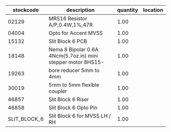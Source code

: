 |stockcode|description|quantity|location|
|---------|-----------|--------|--------|
|02129|MRS16 Resistor A/P,0.4W,1%,47R|1.00||
|04004|Opto for Accent MVSS|1.00||
|15132|Slit Block 6 PCB|1.00||
|18148|Nema 8 Bipolar 0.6A 4Ncm(5.7oz.in) mini stepper motor 8HS15-|1.00||
|19263|bore reducer 5mm to 4mm|1.00||
|30019|5mm to 5mm flexible coupler|1.00||
|46857|Slit Block 6 Riser|1.00||
|46858|Slit Block 6 Opto Pin|1.00||
|SLIT_BLOCK_6|Slit Block 6 for MVSS LH / RH|1.00||

